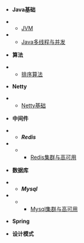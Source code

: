 * **Java基础**
* * [JVM](blog/java基础/jvm/jvm.md)
* * [Java多线程与并发](blog/java基础/java多线程java_thread_1.md)

* **算法**
* * [排序算法](blog/算法/sort.md)

* **Netty**
* * [Netty基础](blog/Netty/netty_base.md)

* **中间件**
* * ***Redis***
* * * [Redis集群与高可用](blog/中间件/redis/redis_1.md)

* **数据库**
* * ***Mysql***
* * * [Mysql集群与高可用](blog/数据库/mysql/mysql_1.md)

* **Spring**
 &nbsp;
* **设计模式**